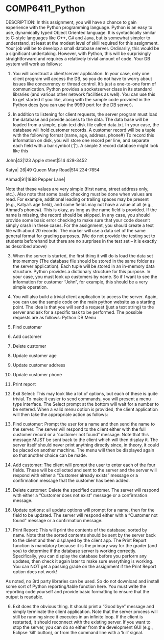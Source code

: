 # COMP6411_Python
DESCRIPTION: In this assignment, you will have a chance to gain experience with the Python programming language. Python is an easy to use, dynamically typed Object Oriented language. It is syntactically similar to C-style languages like C++, C# and Java, but is somewhat simpler to understand, at least at the modest level of skill required for this assignment. Your job will be to develop a small database server. Ordinarily, this would be a significant undertaking. However, with Python, this will be surprisingly straightforward and requires a relatively trivial amount of code. Your DB system will work as follows:

1. You will construct a client/server application. In your case, only one client program will access the DB, so you do not have to worry about issues like concurrency or thread control. It’s just a one-to-one form of communication. Python provides a socketserver class in its standard libraries (and various other network facilities as well). You can use this to get started if you like, along with the sample code provided in the Python docs (you can use the 9999 port for the DB server).

2. In addition to listening for client requests, the server program must load the database and provide access to the data. The data base will be loaded from a simple, plain text disk file called data.txt. In your case, the database will hold customer records. A customer record will be a tuple with the following format
(name, age, address, phone#)
To record this information on disk, you will store one record per line, and separate each field with a bar symbol (‘|’). A simple 3 record database might look like this

John|43|123 Apple street|514 428-3452

Katya| 26|49 Queen Mary Road|514 234-7654 

Ahmad|91|1888 Pepper Lane|

Note that these values are very simple (first name, street address only, etc.). Also note that some basic checking must be done when values are read. For example, additional leading or trailing spaces may be present (e.g., Katya’s age field), and some fields may not have a value at all (e.g., Ahmad’s phone#). This is okay, as long as the name field is provided. If the name is missing, the record should be skipped. In any case, you should provide some basic error checking to make sure that your code doesn’t simply crash in these cases.
For the assignment, you should create a text file with about 20 records. The marker will use a data set of the same general format for grading purposes. (We do not provide the testing set to students beforehand but there are no surprises in the test set – it is exactly as described above)

3. When the server is started, the first thing it will do is load the data set into memory (The database file should be stored in the same folder as the server application). Each tuple will be stored in an in-memory data structure. Python provides a dictionary structure for this purpose. In your case, you must look up customers by name. So if I want to see the information for customer “John”, for example, this should be a very simple operation.

4. You will also build a trivial client application to access the server. Again, you can use the sample code on the main python website as a starting point. The idea is that you will send a request (just a text string) to the server and ask for a specific task to be performed. The possible requests are as follows:
Python DB Menu
1. Find customer 
2. Add customer
3. Delete customer 
4. Update customer age
5. Update customer address
6. Update customer phone
7. Print report 
8. Exit
Select:
This may look like a lot of options, but each of these is quite trivial. To make it easier to send commands, you will present a menu type interface. The Select prompt at the bottom will wait for a number to be entered. When a valid menu option is provided, the client application will then take the appropriate action as follows:

1. Find customer: Prompt the user for a name and then send the name to the server. The server will respond to the client either with the full customer record or a “customer not found” message. Note that this message MUST be sent back to the client which will then display it. The server itself should never print anything directly since, in theory, it could be placed on another machine. The menu will then be displayed again so that another choice can be made.

2. Add customer: The client will prompt the user to enter each of the four fields. These will be collected and sent to the server and the server will respond with either a “Customer already exists” message or a confirmation message that the customer has been added.

3. Delete customer: Delete the specified customer. The server will respond with either a “Customer does not exist” message or a confirmation message.

4. Update options: all update options will prompt for a name, then for the field to be updated. The server will respond either with a “Customer not found” message or a confirmation message.

5. Print Report: This will print the contents of the database, sorted by name. Note that the sorted contents should be sent by the server back to the client and then displayed by the client app. The Print Report function is mandatory because it is the primary way for the grader (and you) to determine if the database server is working correctly. Specifically, you can display the database before you perform any updates, then check it again later to make sure everything is working. You can NOT get a passing grade on the assignment if the Print Report option does not work!

As noted, no 3rd party libraries can be used. So do not download and install some sort of Python reporting/table function here. You must write the reporting code yourself and provide basic formatting to ensure that the output is readable.

6. Exit does the obvious thing. It should print a “Good bye” message and simply terminate the client application. Note that the server process will still be running since it executes in an infinite loop. If the client is restarted, it should reconnect with the existing server. If you want to stop the server, you can do so either from the development GUI (e.g., Eclipse ‘kill’ button), or from the command line with a ‘kill’ signal.


